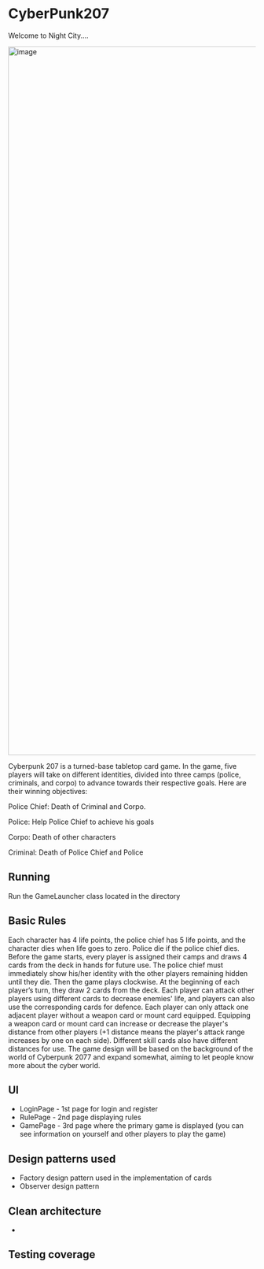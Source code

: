 # CyberPunk207

Welcome to Night City....

<img width="1439" alt="image" src="https://user-images.githubusercontent.com/105243930/205428299-ffaf8462-70fa-4a22-8584-bc09986ce6d4.png">


Cyberpunk 207 is a turned-base tabletop card game. In the game, five players will take on different identities, divided into three camps (police, criminals, and corpo) to advance towards their respective goals. Here are their winning objectives:

Police Chief: Death of Criminal and Corpo.

Police: Help Police Chief to achieve his goals

Corpo: Death of other characters

Criminal: Death of Police Chief and Police


## Running
Run the GameLauncher class located in the directory

## Basic Rules

Each character has 4 life points, the police chief has 5 life points, and the character dies when life goes to zero. Police die if the police chief dies. Before the game starts, every player is assigned their camps and draws 4 cards from the deck in hands for future use. The police chief must immediately show his/her identity with the other players remaining hidden until they die. Then the game plays clockwise. At the beginning of each player’s turn, they draw 2 cards from the deck. Each player can attack other players using different cards to decrease enemies' life, and players can also use the corresponding cards for defence. Each player can only attack one adjacent player without a weapon card or mount card equipped. Equipping a weapon card or mount card can increase or decrease the player's distance from other players (+1 distance means the player's attack range increases by one on each side). Different skill cards also have different distances for use. The game design will be based on the background of the world of Cyberpunk 2077 and expand somewhat, aiming to let people know more about the cyber world.

## UI
* LoginPage - 1st page for login and register
* RulePage - 2nd page displaying rules
* GamePage - 3rd page where the primary game is displayed (you can see information on yourself and other players to play the game)


## Design patterns used
* Factory design pattern used in the implementation of cards
* Observer design pattern

## Clean architecture
* 

## Testing coverage

